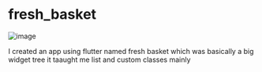 # fresh_basket
![image](https://github.com/user-attachments/assets/d23ebc7d-c29c-48e6-bd31-5d56fad70950)

I created an app using flutter named fresh basket which was basically a big widget tree 
it taaught me list and custom classes mainly
